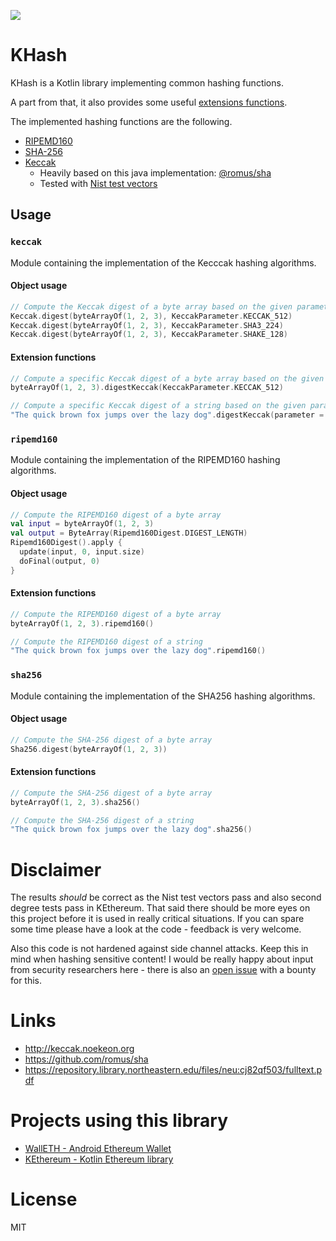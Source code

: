 [![](https://jitpack.io/v/komputing/khash.svg)](https://jitpack.io/#komputing/khash)

# KHash

KHash is a Kotlin library implementing common hashing functions.

A part from that, it also provides some useful [extensions functions](https://kotlinlang.org/docs/reference/extensions.html).

The implemented hashing functions are the following. 
* [RIPEMD160](https://en.wikipedia.org/wiki/RIPEMD)
* [SHA-256](https://en.wikipedia.org/wiki/SHA-2) 
* [Keccak](https://en.wikipedia.org/wiki/SHA-3)
   - Heavily based on this java implementation: [@romus/sha](https://github.com/romus/sha)
   - Tested with [Nist test vectors](https://csrc.nist.gov/CSRC/media/Projects/Cryptographic-Algorithm-Validation-Program/documents/sha3/sha-3bittestvectors.zip)


## Usage
### `keccak`
Module containing the implementation of the Kecccak hashing algorithms.  

#### Object usage
```kotlin
// Compute the Keccak digest of a byte array based on the given parameter
Keccak.digest(byteArrayOf(1, 2, 3), KeccakParameter.KECCAK_512) 
Keccak.digest(byteArrayOf(1, 2, 3), KeccakParameter.SHA3_224) 
Keccak.digest(byteArrayOf(1, 2, 3), KeccakParameter.SHAKE_128) 
```

#### Extension functions
```kotlin
// Compute a specific Keccak digest of a byte array based on the given parameter
byteArrayOf(1, 2, 3).digestKeccak(KeccakParameter.KECCAK_512)

// Compute a specific Keccak digest of a string based on the given parameter
"The quick brown fox jumps over the lazy dog".digestKeccak(parameter = KeccakParameter.SHA3_384)
```

### `ripemd160`
Module containing the implementation of the RIPEMD160 hashing algorithms.  

#### Object usage
```kotlin
// Compute the RIPEMD160 digest of a byte array
val input = byteArrayOf(1, 2, 3)
val output = ByteArray(Ripemd160Digest.DIGEST_LENGTH)
Ripemd160Digest().apply {
  update(input, 0, input.size)
  doFinal(output, 0)
} 
```

#### Extension functions
```kotlin
// Compute the RIPEMD160 digest of a byte array
byteArrayOf(1, 2, 3).ripemd160()

// Compute the RIPEMD160 digest of a string
"The quick brown fox jumps over the lazy dog".ripemd160()
```

### `sha256`
Module containing the implementation of the SHA256 hashing algorithms.  

#### Object usage
```kotlin
// Compute the SHA-256 digest of a byte array 
Sha256.digest(byteArrayOf(1, 2, 3))
```

#### Extension functions
```kotlin
// Compute the SHA-256 digest of a byte array
byteArrayOf(1, 2, 3).sha256()

// Compute the SHA-256 digest of a string
"The quick brown fox jumps over the lazy dog".sha256()
```

# Disclaimer
The results *should* be correct as the Nist test vectors pass and also second degree tests pass in KEthereum. That said there should be more eyes on this project before it is used in really critical situations. If you can spare some time please have a look at the code - feedback is very welcome.

Also this code is not hardened against side channel attacks. Keep this in mind when hashing sensitive content! I would be really happy about input from security researchers here - there is also an [open issue](https://github.com/walleth/sha3/issues/5) with a bounty for this.

# Links
 * http://keccak.noekeon.org
 * https://github.com/romus/sha
 * https://repository.library.northeastern.edu/files/neu:cj82qf503/fulltext.pdf

# Projects using this library
 * [WallETH - Android Ethereum Wallet](https://walleth.org)
 * [KEthereum - Kotlin Ethereum library](https://github.com/komputing/KEthereum)

# License
MIT

